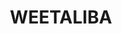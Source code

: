 ---
lastmod: '2025-04-06T06:05:20+00:00'
latitude: -31.584172
layout: suburb
longitude: 149.440922
postcode: '2395'
state: NSW
title: WEETALIBA
url: /nsw/weetaliba/
---